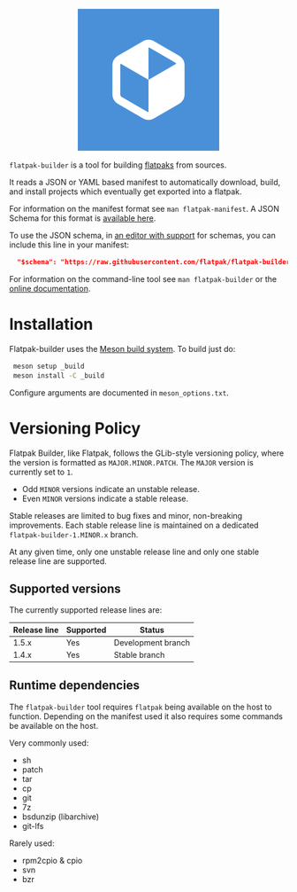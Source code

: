 <p align="center">
  <img src="https://raw.githubusercontent.com/flatpak/flatpak/main/flatpak.png" alt="Flatpak icon"/>
</p>

`flatpak-builder` is a tool for building [flatpaks](https://flatpak.org) from sources.

It reads a JSON or YAML based manifest to automatically download, build, and install projects which eventually get exported into a flatpak.

For information on the manifest format see `man flatpak-manifest`. A JSON Schema for this format is [available here](https://github.com/flatpak/flatpak-builder/blob/main/data/flatpak-manifest.schema.json).

To use the JSON schema, in [an editor with support](https://code.visualstudio.com/docs/languages/json) for schemas, you can include this line in your manifest:

```json
  "$schema": "https://raw.githubusercontent.com/flatpak/flatpak-builder/main/data/flatpak-manifest.schema.json"
```

For information on the command-line tool see `man flatpak-builder` or the [online documentation](https://docs.flatpak.org/en/latest/flatpak-builder-command-reference.html).

# Installation

Flatpak-builder uses the [Meson build system](https://mesonbuild.com/). To build just do:
```sh
 meson setup _build
 meson install -C _build
```

Configure arguments are documented in `meson_options.txt`.

# Versioning Policy

Flatpak Builder, like Flatpak, follows the GLib-style versioning policy,
where the version is formatted as `MAJOR.MINOR.PATCH`. The `MAJOR`
version is currently set to `1`.

- Odd `MINOR` versions indicate an unstable release.
- Even `MINOR` versions indicate a stable release.

Stable releases are limited to bug fixes and minor, non-breaking
improvements. Each stable release line is maintained on a dedicated
`flatpak-builder-1.MINOR.x` branch.

At any given time, only one unstable release line and only one stable
release line are supported.

## Supported versions

The currently supported release lines are:

| Release line | Supported          | Status              |
| -------------| ------------------ | --------------------|
| 1.5.x        | Yes                | Development branch  |
| 1.4.x        | Yes                | Stable branch       |

## Runtime dependencies

The `flatpak-builder` tool requires `flatpak` being available on the host to
function. Depending on the manifest used it also requires some commands be available on
the host.

Very commonly used:

 * sh
 * patch
 * tar
 * cp
 * git
 * 7z
 * bsdunzip (libarchive)
 * git-lfs

Rarely used:

 * rpm2cpio & cpio
 * svn
 * bzr
